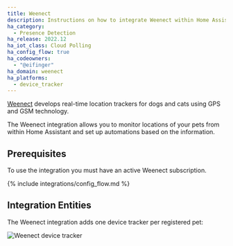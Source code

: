 ```yaml
---
title: Weenect
description: Instructions on how to integrate Weenect within Home Assistant.
ha_category:
  - Presence Detection
ha_release: 2022.12
ha_iot_class: Cloud Polling
ha_config_flow: true
ha_codeowners:
  - "@eifinger"
ha_domain: weenect
ha_platforms:
  - device_tracker
---
```


[Weenect](https://www.weenect.com/) develops real-time location trackers for dogs and cats using GPS and GSM technology.

The Weenect integration allows you to monitor locations of your pets from within Home Assistant and set up automations based on the information.

## Prerequisites

To use the integration you must have an active Weenect subscription.

{% include integrations/config_flow.md %}

## Integration Entities

The Weenect integration adds one device tracker per registered pet:

![Weenect device tracker](/images/integrations/weenect/device_tracker.png)
